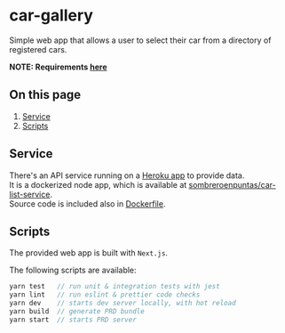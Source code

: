 # car-gallery

Simple web app that allows a user to select their car from a directory of registered cars.

**NOTE: Requirements [here](assignment.md)**

## On this page

1.  [Service](#service)
1.  [Scripts](#scripts)

## Service

There's an API service running on a [Heroku app](https://car-list-service.herokuapp.com) to provide data.  
It is a dockerized node app, which is available at [sombreroenpuntas/car-list-service](https://hub.docker.com/r/sombreroenpuntas/car-list-service).  
Source code is included also in [Dockerfile](apiserver/Dockerfile).

## Scripts

The provided web app is built with `Next.js`.

The following scripts are available:

```js
yarn test   // run unit & integration tests with jest
yarn lint   // run eslint & prettier code checks
yarn dev    // starts dev server locally, with hot reload
yarn build  // generate PRD bundle
yarn start  // starts PRD server
```
